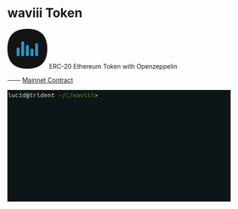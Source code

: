 # waviii Token
![waviii_logo](Etherscan.io/waviii_logo_small.png) 
ERC-20 Ethereum Token with Openzeppelin

─── [Mainnet Contract](https://etherscan.io/token/0xBA00868912Af1a409F11E9c2B5d3a9376Cb3C2E2)<br />

<p align="center">
<a href="https://etherscan.io/token/0xBA00868912Af1a409F11E9c2B5d3a9376Cb3C2E2" target="_blank"><img align="left" src="Etherscan.io/waviii.gif"></a>
</p>